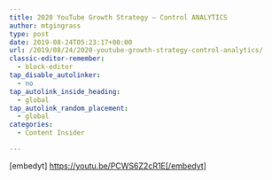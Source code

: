 ```yaml
---
title: 2020 YouTube Growth Strategy – Control ANALYTICS
author: mtgingrass
type: post
date: 2019-08-24T05:23:17+00:00
url: /2019/08/24/2020-youtube-growth-strategy-control-analytics/
classic-editor-remember:
  - block-editor
tap_disable_autolinker:
  - no
tap_autolink_inside_heading:
  - global
tap_autolink_random_placement:
  - global
categories:
  - Content Insider

---
```

[embedyt] https://youtu.be/PCWS6Z2cR1E[/embedyt]
